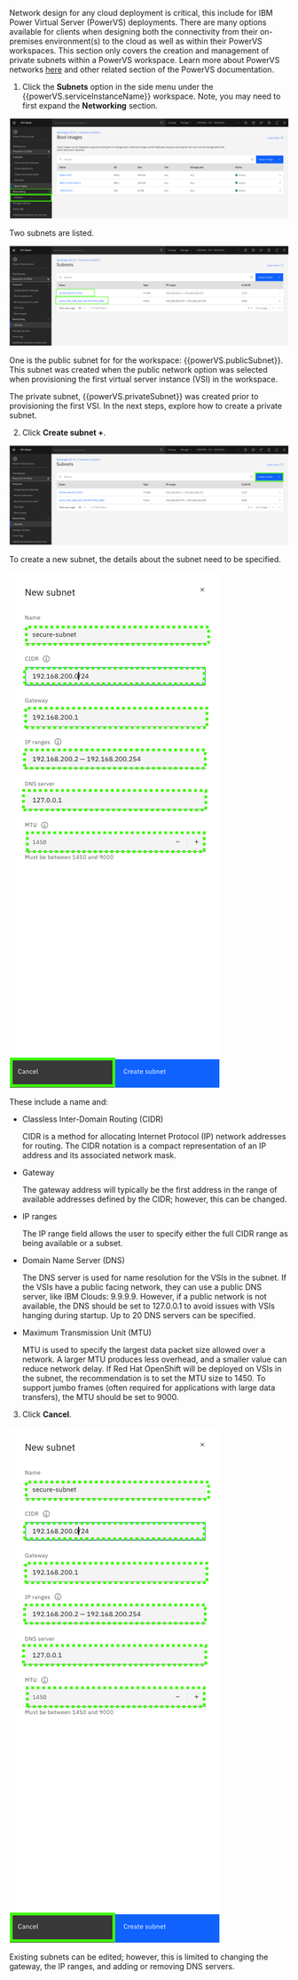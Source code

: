 Network design for any cloud deployment is critical, this include for IBM Power Virtual Server (PowerVS) deployments. There are many options available for clients when designing both the connectivity from their on-premises environment(s) to the cloud as well as within their PowerVS workspaces. This section only covers the creation and management of private subnets within a PowerVS workspace. Learn more about PowerVS networks <a href="https://cloud.ibm.com/docs/power-iaas?topic=power-iaas-network-architecture-diagrams" target="_blank">here</a> and other related section of the PowerVS documentation.

1. Click the **Subnets** option in the side menu under the {{powerVS.serviceInstanceName}} workspace. Note, you may need to first expand the **Networking** section.

![](_attachments/NetworkingMenu.png)

Two subnets are listed. 

![](_attachments/Subnets-1.png)

One is the public subnet for for the workspace: {{powerVS.publicSubnet}}. This subnet was created when the public network option was selected when provisioning the first virtual server instance (VSI) in the workspace.  

The private subnet, {{powerVS.privateSubnet}} was created prior to provisioning the first VSI. In the next steps, explore how to create a private subnet.

2. Click **Create subnet +**.

![](_attachments/SubnetsCreate.png)

To create a new subnet, the details about the subnet need to be specified. 

![](_attachments/SubnetsCreate-1.png)

These include a name and:

- Classless Inter-Domain Routing (CIDR)

  CIDR is a method for allocating Internet Protocol (IP) network addresses for routing. The CIDR notation is a compact representation of an IP address and its associated network mask.

- Gateway

  The gateway address will typically be the first address in the range of available addresses defined by the CIDR; however, this can be changed.

- IP ranges

  The IP range field allows the user to specify either the full CIDR range as being available or a subset.

- Domain Name Server (DNS)

  The DNS server is used for name resolution for the VSIs in the subnet. If the VSIs have a public facing network, they can use a public DNS server, like IBM Clouds: 9.9.9.9. However, if a public network is not available, the DNS should be set to 127.0.0.1 to avoid issues with VSIs hanging during startup. Up to 20 DNS servers can be specified.

- Maximum Transmission Unit (MTU)

  MTU is used to specify the largest data packet size allowed over a network. A larger MTU produces less overhead, and a smaller value can reduce network delay. If Red Hat OpenShift will be deployed on VSIs in the subnet, the recommendation is to set the MTU size to 1450. To support jumbo frames (often required for applications with large data transfers), the MTU should be set to 9000.

3. Click **Cancel**.
   
![](_attachments/SubnetsCreate-1.png)

Existing subnets can be edited; however, this is limited to changing the gateway, the IP ranges, and adding or removing DNS servers.